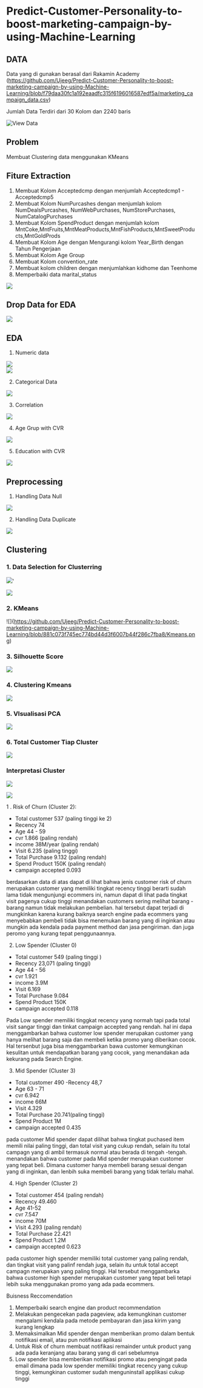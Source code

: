 # Predict-Customer-Personality-to-boost-marketing-campaign-by-using-Machine-Learning

## DATA 
Data yang di gunakan berasal dari Rakamin Academy (https://github.com/Ujeeg/Predict-Customer-Personality-to-boost-marketing-campaign-by-using-Machine-Learning/blob/f79daa30fc1a192eaadfc315f6196016587edf5a/marketing_campaign_data.csv)

Jumlah Data Terdiri dari 30 Kolom dan 2240 baris

![View Data](https://github.com/Ujeeg/Predict-Customer-Personality-to-boost-marketing-campaign-by-using-Machine-Learning/blob/de2a9a75d319edafbe4e9e31b092f9296146a55b/Data.png)

## Problem 
Membuat Clustering data menggunakan KMeans

## Fiture Extraction
1. Membuat Kolom Acceptedcmp dengan menjumlah Acceptedcmp1 - Acceptedcmp5
2. Membuat Kolom NumPurcashes dengan menjumlah kolom NumDealsPurcashes, NumWebPurchases, NumStorePurchases, NumCatalogPurchases
3. Membuat Kolom SpendProduct dengan menjumlah kolom MntCoke,MntFruits,MntMeatProducts,MntFishProducts,MntSweetProducts,MntGoldProds
4. Membuat Kolom Age dengan Mengurangi kolom Year_Birth dengan Tahun Pengerjaan
5. Membuat Kolom Age Group 
6. Membuat Kolom convention_rate
7. Membuat kolom children dengan menjumlahkan kidhome dan Teenhome
8. Memperbaiki data marital_status 

![](https://github.com/Ujeeg/Predict-Customer-Personality-to-boost-marketing-campaign-by-using-Machine-Learning/blob/96099aeda723bfcf720432e40702dab0cb601829/Future%20Extraction.png)

## Drop Data for EDA

![](https://github.com/Ujeeg/Predict-Customer-Personality-to-boost-marketing-campaign-by-using-Machine-Learning/blob/dc0c1148d367ca72dd664cdb80be61224c52f7d9/Drop%20data.png)


## EDA
1. Numeric data

![](https://github.com/Ujeeg/Predict-Customer-Personality-to-boost-marketing-campaign-by-using-Machine-Learning/blob/11ba8b7c2c793d4037b1485733e492234edef5e0/Univariate%201.png)  
![](https://github.com/Ujeeg/Predict-Customer-Personality-to-boost-marketing-campaign-by-using-Machine-Learning/blob/11ba8b7c2c793d4037b1485733e492234edef5e0/Univariate%202.png)

2. Categorical Data

![](https://github.com/Ujeeg/Predict-Customer-Personality-to-boost-marketing-campaign-by-using-Machine-Learning/blob/3a510c58996b71d6386cddf491749ed25034cd5f/Univariate%20cat.png)

3. Correlation

![](https://github.com/Ujeeg/Predict-Customer-Personality-to-boost-marketing-campaign-by-using-Machine-Learning/blob/fd8a911e614404f4f723df074844c5c04a3fac87/Multivariete.png)


4. Age Grup with CVR

![](https://github.com/Ujeeg/Predict-Customer-Personality-to-boost-marketing-campaign-by-using-Machine-Learning/blob/b2ea1fbf237698cc5231934782d87bf9fe47193d/Age%20group%20EDA.png)

5. Education with CVR

![](https://github.com/Ujeeg/Predict-Customer-Personality-to-boost-marketing-campaign-by-using-Machine-Learning/blob/b2ea1fbf237698cc5231934782d87bf9fe47193d/Education%20EDA.png)

## Preprocessing
1. Handling Data Null

![](https://github.com/Ujeeg/Predict-Customer-Personality-to-boost-marketing-campaign-by-using-Machine-Learning/blob/4fefdb39351632cdcbe848faca342b9281d0c8b3/Null%20data.png)

2. Handling Data Duplicate

![](https://github.com/Ujeeg/Predict-Customer-Personality-to-boost-marketing-campaign-by-using-Machine-Learning/blob/4fefdb39351632cdcbe848faca342b9281d0c8b3/Duplicate%20data.png)

## Clustering
### 1. Data Selection for Clusterring

![](https://github.com/Ujeeg/Predict-Customer-Personality-to-boost-marketing-campaign-by-using-Machine-Learning/blob/e563ded44807e818fcc580a70321c7ab6993ca7f/Data%20selection%20clustering.png)'

![](https://github.com/Ujeeg/Predict-Customer-Personality-to-boost-marketing-campaign-by-using-Machine-Learning/blob/e563ded44807e818fcc580a70321c7ab6993ca7f/Data%20selection%20clustering%20LMRFC.png)

### 2. KMeans

![]{https://github.com/Ujeeg/Predict-Customer-Personality-to-boost-marketing-campaign-by-using-Machine-Learning/blob/881c073f745ec774bd44d3f6007b44f286c7fba8/Kmeans.png)

### 3. Silhouette Score

![](https://github.com/Ujeeg/Predict-Customer-Personality-to-boost-marketing-campaign-by-using-Machine-Learning/blob/881c073f745ec774bd44d3f6007b44f286c7fba8/Shillouete%20score.png)

### 4. Clustering Kmeans

![](https://github.com/Ujeeg/Predict-Customer-Personality-to-boost-marketing-campaign-by-using-Machine-Learning/blob/7af07da2dd56dc58f845e44e92ce601fbdd3d0e7/query%20kmeans.png)

### 5. VIsualisasi PCA

![](https://github.com/Ujeeg/Predict-Customer-Personality-to-boost-marketing-campaign-by-using-Machine-Learning/blob/7af07da2dd56dc58f845e44e92ce601fbdd3d0e7/PCA.png)

### 6. Total Customer Tiap Cluster

![](https://github.com/Ujeeg/Predict-Customer-Personality-to-boost-marketing-campaign-by-using-Machine-Learning/blob/7af07da2dd56dc58f845e44e92ce601fbdd3d0e7/Total%20custemer%20per%20cluster.png)

### Interpretasi Cluster

![](https://github.com/Ujeeg/Predict-Customer-Personality-to-boost-marketing-campaign-by-using-Machine-Learning/blob/7af07da2dd56dc58f845e44e92ce601fbdd3d0e7/Cluster%20tables.png)

![](https://github.com/Ujeeg/Predict-Customer-Personality-to-boost-marketing-campaign-by-using-Machine-Learning/blob/7af07da2dd56dc58f845e44e92ce601fbdd3d0e7/CLuster%20table%202.png)



1 . Risk of Churn (Cluster 2):
- Total customer 537 (paling tinggi ke 2)
- Recency 74
- Age 44 - 59
- cvr 1.866 (paling rendah)
- income 38M/year (paling rendah)
- Visit 6.235 (paling tinggi)
- Total Purchase 9.132 (paling rendah)
- Spend Product 150K (paling rendah)
- campaign accepted 0.093

berdasarkan data di atas dapat di lihat bahwa jenis customer risk of churn merupakan customer yang memiliki tingkat recency tinggi berarti sudah lama tidak mengunjungi ecommers ini, namun dapat di lihat pada tingkat visit pagenya cukup tinggi menandakan customers sering melihat barang - barang namun tidak melakukan pembelian. hal tersebut dapat terjadi di mungkinkan karena kurang baiknya search engine pada ecommers yang menyebabkan pembeli tidak bisa menemukan barang yang di inginkan atau mungkin ada kendala pada payment method dan jasa pengiriman. dan juga peromo yang kurang tepat penggunaannya.

2. Low Spender (Cluster 0)
- Total customer 549 (paling tinggi )
- Recency 23,071 (paling tinggi)
- Age 44 - 56
- cvr 1.921
- income 3.9M
- Visit 6.169
- Total Purchase 9.084
- Spend Product 150K
- campaign accepted 0.118

Pada Low spender memiliki tinggkat recency yang normah tapi pada total visit sangar tinggi dan tinkat campaign accepted yang rendah. hal ini dapa menggambarkan bahwa customer low spender merupakan customer yang hanya melihat barang saja dan membeli ketika promo yang diberikan cocok. Hal tersenbut juga bisa menggambarkan bawa customer kemungkinan kesulitan untuk mendapatkan barang yang cocok, yang menandakan ada kekurang pada Search Engine.

3. Mid Spender (Cluster 3)
- Total customer 490
-Recency 48,7
- Age 63 - 71
- cvr 6.942
- income 66M
- Visit 4.329
- Total Purchase 20.741(paling tinggi)
- Spend Product 1M
- campaign accepted 0.435

pada customer Mid spender dapat dilihat bahwa tingkat puchased item memili nilai paling tinggi, dan total visit yang cukup rendah, selain itu total campagn yang di  ambil termasuk normal atau berada di tengah -tengah. menandakan bahwa customer pada Mid spender merupakan customer yang tepat beli. Dimana customer hanya membeli barang sesuai dengan yang di inginkan, dan lenbih suka membeli barang yang tidak terlalu mahal.

4. High Spender (Cluster 2)
- Total customer 454 (paling rendah)
- Recency 49.460
- Age 41-52
- cvr 7.547
- income 70M
- Visit 4.293 (paling rendah)
- Total Purchase 22.421
- Spend Product 1.2M
- campaign accepted 0.623

pada customer high spender memiliki total customer yang paling rendah, dan tingkat visit yang palinf rendah juga, selain itu untuk total accept campagn merupakan yang paling tinggi. Hal tersebut menggambarka bahwa customer high spender merupakan customer yang tepat beli tetapi lebih suka menggunakan promo yang ada pada ecommers.

Buisness Reccomendation

1. Memperbaiki search engine dan product recommendation
2. Melakukan pengecekan pada pageview, ada kemungkinan customer mengalami kendala pada metode pembayaran dan jasa kirim yang kurang lengkap
3. Memaksimalkan Mid spender dengan memberikan promo dalam bentuk notifikasi email, atau pun notifikasi aplikasi
4. Untuk Risk of churn membuat notifikasi remainder untuk product yang ada pada keranjang atau barang yang di cari sebelumnya
5. Low spender bisa memberikan notifikasi promo atau pengingat pada email dimana pada low spender memiliki tingkat recency yang cukup tinggi, kemungkinan customer sudah menguninstall applikasi cukup tinggi




